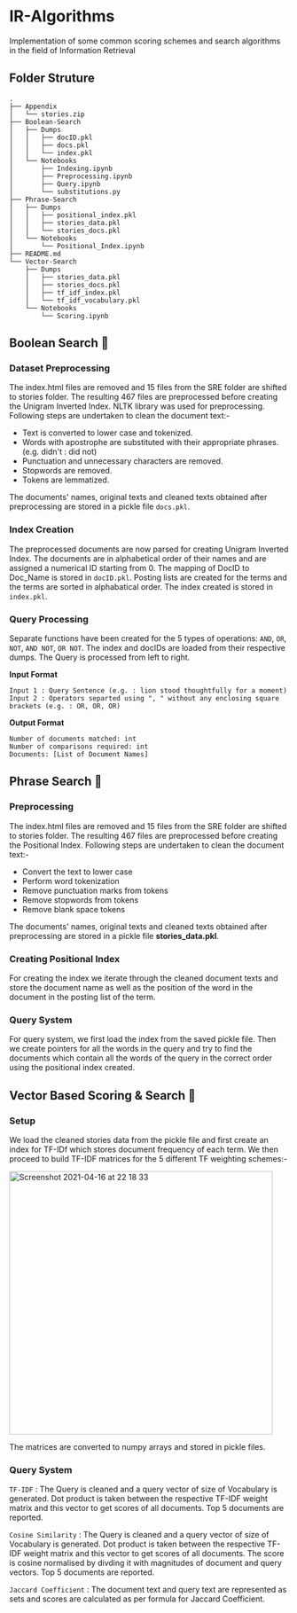 # IR-Algorithms
Implementation of some common scoring schemes and search algorithms in the field of Information Retrieval

## Folder Struture
```
.
├── Appendix
│   └── stories.zip
├── Boolean-Search
│   ├── Dumps
│   │   ├── docID.pkl
│   │   ├── docs.pkl
│   │   └── index.pkl
│   └── Notebooks
│       ├── Indexing.ipynb
│       ├── Preprocessing.ipynb
│       ├── Query.ipynb
│       └── substitutions.py
├── Phrase-Search
│   ├── Dumps
│   │   ├── positional_index.pkl
│   │   ├── stories_data.pkl
│   │   └── stories_docs.pkl
│   └── Notebooks
│       └── Positional_Index.ipynb
├── README.md
└── Vector-Search
    ├── Dumps
    │   ├── stories_data.pkl
    │   ├── stories_docs.pkl
    │   ├── tf_idf_index.pkl
    │   └── tf_idf_vocabulary.pkl
    └── Notebooks
        └── Scoring.ipynb
```

## Boolean Search :mag_right:

### Dataset Preprocessing

The index.html files are removed and 15 files from the SRE folder are shifted to stories folder. The resulting 467 files are preprocessed before creating the Unigram Inverted Index. NLTK library was used for preprocessing. Following steps are undertaken to clean the document text:-

- Text is converted to lower case and tokenized.
- Words with apostrophe are substituted with their appropriate phrases. (e.g. didn't : did not)
- Punctuation and unnecessary characters are removed.
- Stopwords are removed.
- Tokens are lemmatized.

The documents' names, original texts and cleaned texts obtained after preprocessing are stored in a pickle file `docs.pkl`.

### Index Creation

The preprocessed documents are now parsed for creating Unigram Inverted Index. The documents are in alphabetical order of their names and are assigned a numerical ID starting from 0. The mapping of DocID to Doc_Name is stored in `docID.pkl`. Posting lists are created for the terms and the terms are sorted in alphabatical order. The index created is stored in `index.pkl`.

### Query Processing

Separate functions have been created for the 5 types of operations: `AND`, `OR`, `NOT`, `AND NOT`, `OR NOT`. The index and docIDs are loaded from their respective dumps. The Query is processed from left to right.

**Input Format**  

```
Input 1 : Query Sentence (e.g. : lion stood thoughtfully for a moment)
Input 2 : Operators separted using ", " without any enclosing square brackets (e.g. : OR, OR, OR)
```

**Output Format**  

```
Number of documents matched: int
Number of comparisons required: int
Documents: [List of Document Names]
```

## Phrase Search :mag_right:

### Preprocessing
The index.html files are removed and 15 files from the SRE folder are shifted to stories folder. The resulting 467 files are preprocessed before creating the Positional Index. Following steps are undertaken to clean the document text:-

- Convert the text to lower case
- Perform word tokenization
- Remove punctuation marks from tokens
- Remove stopwords from tokens
- Remove blank space tokens

The documents' names, original texts and cleaned texts obtained after preprocessing are stored in a pickle file **stories_data.pkl**.

### Creating Positional Index
For creating the index we iterate through the cleaned document texts and store the document name as well as the position of the word in the document in the posting list of the term. 

### Query System
For query system, we first load the index from the saved pickle file. Then we create pointers for all the words in the query and try to find the documents which contain all the words of the query in the correct order using the positional index created.

## Vector Based Scoring & Search :mag_right:

### Setup
We load the cleaned stories data from the pickle file and first create an index for TF-IDf which stores document frequency of each term.
We then proceed to build TF-IDF matrices for the 5 different TF weighting schemes:-

<img width="475" alt="Screenshot 2021-04-16 at 22 18 33" src="https://user-images.githubusercontent.com/42066451/115057437-afe90600-9f01-11eb-8324-4dbc399bfa35.png">

The matrices are converted to numpy arrays and stored in pickle files.

### Query System

`TF-IDF` : The Query is cleaned and a query vector of size of Vocabulary is generated. Dot product is taken between the respective TF-IDF weight matrix and this vector to get scores of all documents. Top 5 documents are reported.

`Cosine Similarity` : The Query is cleaned and a query vector of size of Vocabulary is generated. Dot product is taken between the respective TF-IDF weight matrix and this vector to get scores of all documents. The score is cosine normalised by divding it with magnitudes of document and query vectors. Top 5 documents are reported.

`Jaccard Coefficient` : The document text and query text are represented as sets and scores are calculated as per formula for Jaccard Coefficient.
